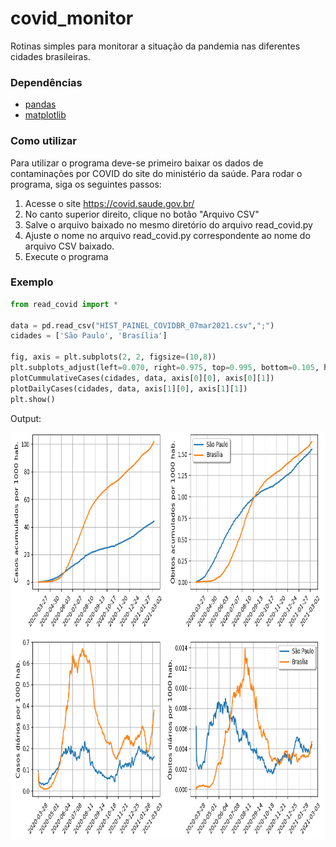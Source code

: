 # covid_monitor
Rotinas simples para monitorar a situação da pandemia nas diferentes cidades brasileiras.

### Dependências
- [pandas](https://pandas.pydata.org/)
- [matplotlib](https://matplotlib.org/)

### Como utilizar

Para utilizar o programa deve-se primeiro baixar os dados de contaminações por COVID do site do ministério da saúde. Para rodar o programa, siga os seguintes passos:
1) Acesse o site https://covid.saude.gov.br/
2) No canto superior direito, clique no botão "Arquivo CSV"
3) Salve o arquivo baixado no mesmo diretório do arquivo read_covid.py
4) Ajuste o nome no arquivo read_covid.py correspondente ao nome do arquivo CSV baixado.
5) Execute o programa

### Exemplo

```python
from read_covid import *

data = pd.read_csv("HIST_PAINEL_COVIDBR_07mar2021.csv",";")
cidades = ['São Paulo', 'Brasília']

fig, axis = plt.subplots(2, 2, figsize=(10,8))
plt.subplots_adjust(left=0.070, right=0.975, top=0.995, bottom=0.105, hspace=0.340, wspace=0.240)
plotCummulativeCases(cidades, data, axis[0][0], axis[0][1])
plotDailyCases(cidades, data, axis[1][0], axis[1][1])
plt.show()
```

Output:

<img src="figures/Figure_1.png" alt="example" height=650 width=800  />
